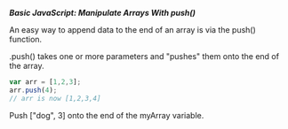 ***Basic JavaScript: Manipulate Arrays With push()***

An easy way to append data to the end of an array is via the push() function.

.push() takes one or more parameters and "pushes" them onto the end of the array.

```javascript
var arr = [1,2,3];
arr.push(4);
// arr is now [1,2,3,4]
```

Push ["dog", 3] onto the end of the myArray variable.
